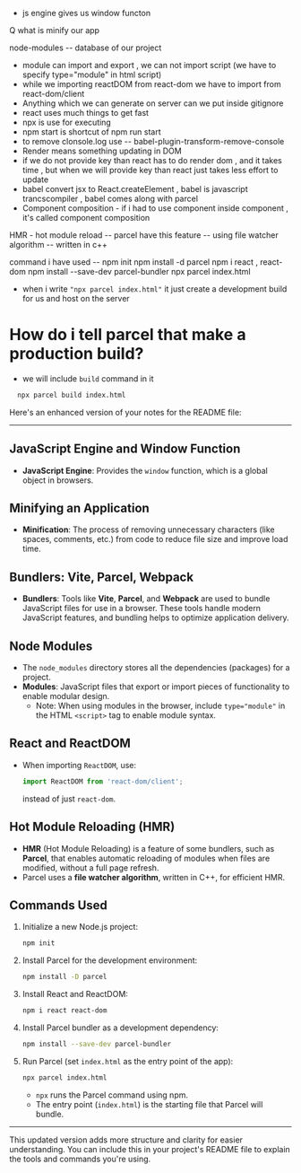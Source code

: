 * js engine gives us window functon

Q what is minify our app

<!-- BUNDLERS : Vite , parcel, webpack -->
node-modules -- database of our project
* module can import and export , we can not import script
(we have to specify type="module" in html script)
* while we importing reactDOM from react-dom we have to import from react-dom/client
* Anything which we can generate on server can we put inside gitignore
* react uses much things to get fast
* npx is use for executing
* npm start is shortcut of npm run start
* to remove clonsole.log use -- babel-plugin-transform-remove-console
* Render means something updating in DOM
* if we do not provide key than react has to do render dom , and it takes time , but when we will provide key than react just takes less effort to update
* babel convert jsx to React.createElement , babel is javascript trancscompiler , babel comes along with parcel
* Component composition -  if i had to use component inside component , it's called component composition



<!--parcel does --- >
HMR - Hot Module Replacement 
File Watcher algorithm - c++
Building
minifying
cleaning our code
Dev abd production Build
Super Fast build algorithm
Image Optimization 
Caching while development
Compression
Compatble with older version of browser
HTTPS on dev  (npx parcel index.html --https)
port Number
Consistent Hashing Algorithm
Zero Config
Tree Shaking - Removing un-wanted




Transitive Dependencies

-->


HMR - hot module reload -- parcel have this feature -- using file watcher algorithm -- written in c++

command i have used -- 
npm init 
npm install -d parcel  <!--to install parcel for development environment , not for production  (-d)  // same thing ->  npm install parcel --save-dev parccel -->
npm i react , react-dom
npm install --save-dev parcel-bundler
npx parcel index.html  <!-- index.html is entry point  of our app ,  npx means execute using npm -->
 - when i write `"npx parcel index.html"` it just create a development build for us and host on the server 

# How do i tell parcel that make a production build? 
 - we will include `build` command in it
 ```bash
   npx parcel build index.html
   ```
 <!-- after build it will minify our app,cleaning code (remove console , etc),
 parcel will build all the production files on dist folder
 -->
 























Here's an enhanced version of your notes for the README file:

---

## JavaScript Engine and Window Function

- **JavaScript Engine**: Provides the `window` function, which is a global object in browsers.
  
## Minifying an Application

- **Minification**: The process of removing unnecessary characters (like spaces, comments, etc.) from code to reduce file size and improve load time.

## Bundlers: Vite, Parcel, Webpack

- **Bundlers**: Tools like **Vite**, **Parcel**, and **Webpack** are used to bundle JavaScript files for use in a browser. These tools handle modern JavaScript features, and bundling helps to optimize application delivery.

## Node Modules

- The `node_modules` directory stores all the dependencies (packages) for a project.
- **Modules**: JavaScript files that export or import pieces of functionality to enable modular design. 
  - Note: When using modules in the browser, include `type="module"` in the HTML `<script>` tag to enable module syntax.
  
## React and ReactDOM

- When importing `ReactDOM`, use:
  ```javascript
  import ReactDOM from 'react-dom/client';
  ```
  instead of just `react-dom`.

## Hot Module Reloading (HMR)

- **HMR** (Hot Module Reloading) is a feature of some bundlers, such as **Parcel**, that enables automatic reloading of modules when files are modified, without a full page refresh.
- Parcel uses a **file watcher algorithm**, written in C++, for efficient HMR.

## Commands Used

1. Initialize a new Node.js project:
   ```bash
   npm init
   ```

2. Install Parcel for the development environment:
   ```bash
   npm install -D parcel
   ```

3. Install React and ReactDOM:
   ```bash
   npm i react react-dom
   ```

4. Install Parcel bundler as a development dependency:
   ```bash
   npm install --save-dev parcel-bundler
   ```

5. Run Parcel (set `index.html` as the entry point of the app):
   ```bash
   npx parcel index.html
   ```

   - `npx` runs the Parcel command using npm.
   - The entry point (`index.html`) is the starting file that Parcel will bundle.

---

This updated version adds more structure and clarity for easier understanding. You can include this in your project's README file to explain the tools and commands you're using.
